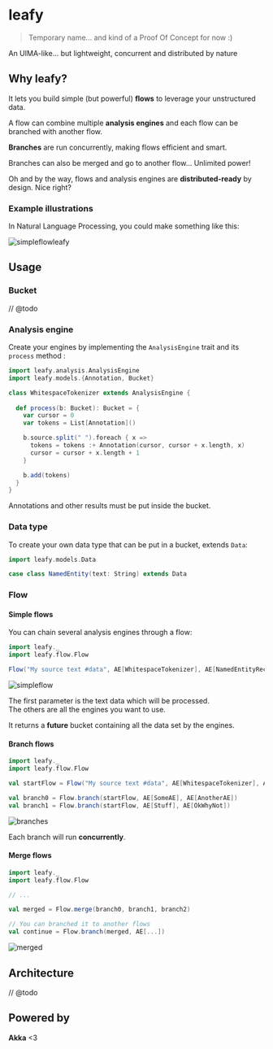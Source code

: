 # leafy
> Temporary name... and kind of a Proof Of Concept for now :)

An UIMA-like... but lightweight, concurrent and distributed by nature

## Why leafy?

It lets you build simple (but powerful) **flows** to leverage your unstructured data.  

A flow can combine multiple **analysis engines** and each flow can be branched with another flow.  

**Branches** are run concurrently, making flows efficient and smart.  

Branches can also be merged and go to another flow... Unlimited power!  

Oh and by the way, flows and analysis engines are **distributed-ready** by design. Nice right?   

### Example illustrations

In Natural Language Processing, you could make something like this:  

![simpleflowleafy](https://cloud.githubusercontent.com/assets/1422403/10304375/ff86ed7e-6c19-11e5-95b2-aa8f9a9de81c.png)

## Usage

### Bucket

// @todo

### Analysis engine

Create your engines by implementing the `AnalysisEngine` trait and its `process` method : 

```scala
import leafy.analysis.AnalysisEngine
import leafy.models.{Annotation, Bucket}

class WhitespaceTokenizer extends AnalysisEngine {
  
  def process(b: Bucket): Bucket = {
    var cursor = 0
    var tokens = List[Annotation]()

    b.source.split(" ").foreach { x =>
      tokens = tokens :+ Annotation(cursor, cursor + x.length, x)
      cursor = cursor + x.length + 1
    }

    b.add(tokens)
  }
}
```

Annotations and other results must be put inside the bucket.  

### Data type

To create your own data type that can be put in a bucket, extends `Data`:  

```scala
import leafy.models.Data

case class NamedEntity(text: String) extends Data
```

### Flow

#### Simple flows

You can chain several analysis engines through a flow: 

```scala
import leafy._
import leafy.flow.Flow

Flow("My source text #data", AE[WhitespaceTokenizer], AE[NamedEntityRecognition])
```

![simpleflow](https://cloud.githubusercontent.com/assets/1422403/10395259/37f5430c-6e9c-11e5-80b8-288f68ece4b5.png)

The first parameter is the text data which will be processed.  
The others are all the engines you want to use.  

It returns a **future** bucket containing all the data set by the engines.

#### Branch flows 

```scala
import leafy._
import leafy.flow.Flow

val startFlow = Flow("My source text #data", AE[WhitespaceTokenizer], AE[NamedEntityRecognition])

val branch0 = Flow.branch(startFlow, AE[SomeAE], AE[AnotherAE])
val branch1 = Flow.branch(startFlow, AE[Stuff], AE[OkWhyNot])
```

![branches](https://cloud.githubusercontent.com/assets/1422403/10395262/3f9e605c-6e9c-11e5-88fc-35372e79d3ea.png)

Each branch will run **concurrently**.  

#### Merge flows 

```scala
import leafy._
import leafy.flow.Flow

// ...

val merged = Flow.merge(branch0, branch1, branch2)

// You can branched it to another flows
val continue = Flow.branch(merged, AE[...])
```

![merged](https://cloud.githubusercontent.com/assets/1422403/10395266/47579a2a-6e9c-11e5-85fd-c5cfef152d92.png)

## Architecture

// @todo

## Powered by

**Akka** <3
